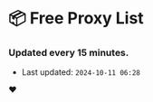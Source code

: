 # :package: Free Proxy List
### Updated every 15 minutes.

- Last updated: `2024-10-11 06:28`

:heart:
